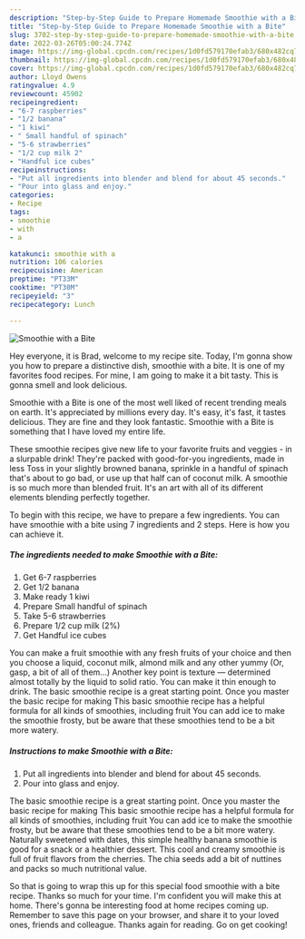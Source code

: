 ```yaml
---
description: "Step-by-Step Guide to Prepare Homemade Smoothie with a Bite"
title: "Step-by-Step Guide to Prepare Homemade Smoothie with a Bite"
slug: 3702-step-by-step-guide-to-prepare-homemade-smoothie-with-a-bite
date: 2022-03-26T05:00:24.774Z
image: https://img-global.cpcdn.com/recipes/1d0fd579170efab3/680x482cq70/smoothie-with-a-bite-recipe-main-photo.jpg
thumbnail: https://img-global.cpcdn.com/recipes/1d0fd579170efab3/680x482cq70/smoothie-with-a-bite-recipe-main-photo.jpg
cover: https://img-global.cpcdn.com/recipes/1d0fd579170efab3/680x482cq70/smoothie-with-a-bite-recipe-main-photo.jpg
author: Lloyd Owens
ratingvalue: 4.9
reviewcount: 45902
recipeingredient:
- "6-7 raspberries"
- "1/2 banana"
- "1 kiwi"
- " Small handful of spinach"
- "5-6 strawberries"
- "1/2 cup milk 2"
- "Handful ice cubes"
recipeinstructions:
- "Put all ingredients into blender and blend for about 45 seconds."
- "Pour into glass and enjoy."
categories:
- Recipe
tags:
- smoothie
- with
- a

katakunci: smoothie with a 
nutrition: 106 calories
recipecuisine: American
preptime: "PT33M"
cooktime: "PT30M"
recipeyield: "3"
recipecategory: Lunch

---
```



![Smoothie with a Bite](https://img-global.cpcdn.com/recipes/1d0fd579170efab3/680x482cq70/smoothie-with-a-bite-recipe-main-photo.jpg)

Hey everyone, it is Brad, welcome to my recipe site. Today, I'm gonna show you how to prepare a distinctive dish, smoothie with a bite. It is one of my favorites food recipes. For mine, I am going to make it a bit tasty. This is gonna smell and look delicious.

Smoothie with a Bite is one of the most well liked of recent trending meals on earth. It's appreciated by millions every day. It's easy, it's fast, it tastes delicious. They are fine and they look fantastic. Smoothie with a Bite is something that I have loved my entire life.

These smoothie recipes give new life to your favorite fruits and veggies - in a slurpable drink! They&#39;re packed with good-for-you ingredients, made in less Toss in your slightly browned banana, sprinkle in a handful of spinach that&#39;s about to go bad, or use up that half can of coconut milk. A smoothie is so much more than blended fruit. It&#39;s an art with all of its different elements blending perfectly together.


To begin with this recipe, we have to prepare a few ingredients. You can have smoothie with a bite using 7 ingredients and 2 steps. Here is how you can achieve it.

<!--inarticleads1-->

##### The ingredients needed to make Smoothie with a Bite:

1. Get 6-7 raspberries
1. Get 1/2 banana
1. Make ready 1 kiwi
1. Prepare  Small handful of spinach
1. Take 5-6 strawberries
1. Prepare 1/2 cup milk (2%)
1. Get Handful ice cubes


You can make a fruit smoothie with any fresh fruits of your choice and then you choose a liquid, coconut milk, almond milk and any other yummy (Or, gasp, a bit of all of them…) Another key point is texture — determined almost totally by the liquid to solid ratio. You can make it thin enough to drink. The basic smoothie recipe is a great starting point. Once you master the basic recipe for making This basic smoothie recipe has a helpful formula for all kinds of smoothies, including fruit You can add ice to make the smoothie frosty, but be aware that these smoothies tend to be a bit more watery. 

<!--inarticleads2-->

##### Instructions to make Smoothie with a Bite:

1. Put all ingredients into blender and blend for about 45 seconds.
1. Pour into glass and enjoy.


The basic smoothie recipe is a great starting point. Once you master the basic recipe for making This basic smoothie recipe has a helpful formula for all kinds of smoothies, including fruit You can add ice to make the smoothie frosty, but be aware that these smoothies tend to be a bit more watery. Naturally sweetened with dates, this simple healthy banana smoothie is good for a snack or a healthier dessert. This cool and creamy smoothie is full of fruit flavors from the cherries. The chia seeds add a bit of nuttines and packs so much nutritional value. 

So that is going to wrap this up for this special food smoothie with a bite recipe. Thanks so much for your time. I'm confident you will make this at home. There's gonna be interesting food at home recipes coming up. Remember to save this page on your browser, and share it to your loved ones, friends and colleague. Thanks again for reading. Go on get cooking!
